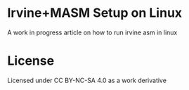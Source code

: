 # Irvine+MASM Setup on Linux
 
 A work in progress article on how to run irvine asm in linux

# License

Licensed under CC BY-NC-SA 4.0 as a work derivative

